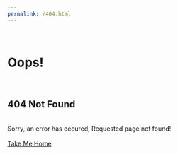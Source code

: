 ```yaml
---
permalink: /404.html
---
```

<html>
<head>
<title>404</title>
<link href="//netdna.bootstrapcdn.com/bootstrap/3.0.0/css/bootstrap.min.css" rel="stylesheet" id="bootstrap-css">
<script src="//netdna.bootstrapcdn.com/bootstrap/3.0.0/js/bootstrap.min.js"></script>
<script src="//code.jquery.com/jquery-1.11.1.min.js"></script>
</head>
<body>              
<h1>Oops!</h1>                
<h2>404 Not Found</h2>                
<div class="error-details">Sorry, an error has occured, Requested page not found!</div>                
<div class="error-actions">
  <a href="http://atidbit.io" class="btn btn-primary btn-lg"><span class="glyphicon glyphicon-home"></span>Take Me Home</a>               
</div>            
</body>
</html>
